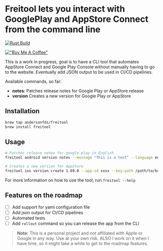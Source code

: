 
# Freitool lets you interact with GooglePlay and AppStore Connect from the command line

[![Rust Build](https://github.com/andersonfds/freitool/actions/workflows/rust_build.yml/badge.svg)](https://github.com/andersonfds/freitool/actions/workflows/rust_build.yml)

[!["Buy Me A Coffee"](https://www.buymeacoffee.com/assets/img/custom_images/orange_img.png)](https://www.buymeacoffee.com/andersonfds)

This is a work in progress, goal is to have a CLI tool that automates AppStore Connect and Google Play Console without manually having to go to the website. Eventually add JSON output to be used in CI/CD pipelines.

Available commands, so far:

- **notes**: Patches release notes for Google Play or AppStore release
- **version** Creates a new version for Google Play or AppStore

## Installation

```bash
brew tap andersonfds/freitool
brew install freitool
```

## Usage

```bash
# Patches release notes for google play in English
freitool android version notes --message "This is a test" --language en-GB --name "1.2.3" --package com.example.app --key-path /path/to/key.json --track production

# Creates a new version for AppStore
freitool ios version create 1.69.0 --app-id xxxx --key-path /path/to/key.p8 --issuer-id xxxx
```

For more information on how to use the tool, run `freitool --help`

## Features on the roadmap

- [ ] Add support for yaml configuration file
- [ ] Add json output for CI/CD pipelines
- [ ] Automated tests
- [ ] Add `rollout` command so you can release the app from the CLI

> **Note:** This is a personal project and not affiliated with Apple or Google in any way. Use at your own risk. ALSO I work on it when I have time, so it might take a while to get to the roadmap features.
